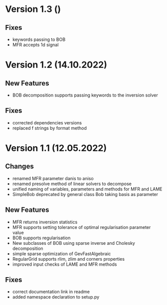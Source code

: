 Version 1.3 ()
==============

Fixes
-----
 - keywords passing to BOB
 - MFR accepts 1d signal

Version 1.2 (14.10.2022)
========================

New Features
------------
 - BOB decomposition supports passing keywords to the inversion solver

Fixes
-----
 - corrected dependencies versions
 - replaced f strings by format method

Version 1.1 (12.05.2022)
========================

Changes
-------
 - renamed MFR parameter danis to aniso
 - renamed presolve method of linear solvers to decompose
 - unified naming of variables, parameters and methods for MFR and LAME
 - SimpleBob deprecated by general class Bob taking basis as parameter

New Features
------------
 - MFR returns inversion statistics
 - MFR supports setting tolerance of optimal regularisation parameter value
 - BOB supports regularisation
 - New subclasses of BOB using sparse inverse and Cholesky decomposition
 - simple sparse optimization of GevFastAlgebraic
 - RegularGrid supports rlim, zlim and corners properties
 - improved input checks of LAME and MFR methods

Fixes
-----
 - correct documentation link in readme
 - added namespace declaration to setup.py
